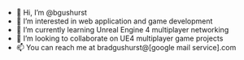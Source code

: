 - 👋 Hi, I’m @bgushurst
- 👀 I’m interested in web application and game development
- 🌱 I’m currently learning Unreal Engine 4 multiplayer networking
- 💞️ I’m looking to collaborate on UE4 multiplayer game projects
- 📫 You can reach me at bradgushurst@[google mail service].com
